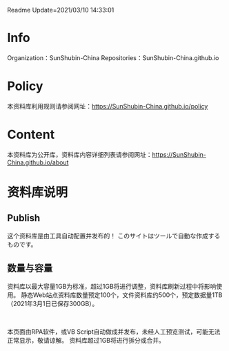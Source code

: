 ﻿Readme   Update=2021/03/10 14:33:01
# Info
Organization：SunShubin-China
Repositories：SunShubin-China.github.io
# Policy
本资料库利用规则请参阅网址：https://SunShubin-China.github.io/policy

# Content
本资料库为公开库，资料库内容详细列表请参阅网址：https://SunShubin-China.github.io/about

# 资料库说明
  
## Publish
这个资料库是由工具自动配置并发布的！
このサイトはツールで自動な作成するものです。
  
## 数量与容量
资料库以最大容量1GB为标准，超过1GB将进行调整，资料库刷新过程中将影响使用。
静态Web站点资料库数量预定100个，文件资料库约500个，预定数据量1TB（2021年3月1日已保存300GB）。


<br>


本页面由RPA软件，或VB Script自动做成并发布，未经人工预览测试，可能无法正常显示，敬请谅解。 资料库超过1GB将进行拆分或合并。 

